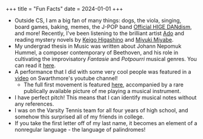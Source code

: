 +++
title = "Fun Facts"
date = 2024-01-01
+++

- Outside CS, I am a big fan of many things: dogs, the viola, singing,
               board games, baking, memes, the J-POP band [Official
               HIGE DANdism](https://higedan.com/), and more!
               Recently, I've been listening to the brilliant artist [Ado](
               https://www.universal-music.co.jp/ado/) and reading
               mystery novels by [Keigo
               Higashino](https://www.goodreads.com/author/show/117366.Keigo_Higashino)
               and [Miyuki
               Miyabe](https://en.wikipedia.org/wiki/Miyuki_Miyabe).
- My undergrad thesis in Music was written about Johann Nepomuk Hummel,
  a composer contemporary of Beethoven, and his role in cultivating the
  improvisatory *Fantasie* and *Potpourri* musical genres.
               You can read it [here](/files/music_senior_comp.pdf).
- A performance that I did with some very cool people was featured in a [video](https://www.youtube.com/watch?v=Jnkqcm0uvWE) on Swarthmore's youtube channel!
  - The full first movement is featured [here](https://www.swarthmore.edu/living-liberal-arts/fetter-chamber-music-concert), accompanied by a rare publically available picture of me playing a musical instrument.
- I have perfect pitch! This means that I can identify musical notes without any references.
- I was on the Varsity Tennis team for all four years of high school, and somehow this surprised all of my friends in college.
- If you take the first letter off of my last name, it becomes an element of a nonregular language - the language of palindromes!
